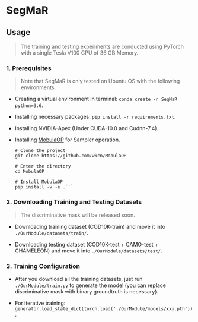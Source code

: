 # SegMaR
## Usage
> The training and testing experiments are conducted using PyTorch with a single Tesla V100 GPU of 36 GB Memory.

### 1. Prerequisites
> Note that SegMaR is only tested on Ubuntu OS with the following environments. 

- Creating a virtual environment in terminal: `conda create -n SegMaR python=3.6`.

- Installing necessary packages: `pip install -r requirements.txt`.

- Installing NVIDIA-Apex (Under CUDA-10.0 and Cudnn-7.4).

- Installing [MobulaOP](https://github.com/wkcn/mobulaop) for Sampler operation.
  ```
  # Clone the project
  git clone https://github.com/wkcn/MobulaOP
  
  # Enter the directory
  cd MobulaOP
  
  # Install MobulaOP
  pip install -v -e .```
### 2. Downloading Training and Testing Datasets
> The discriminative mask will be released soon.

- Downloading training dataset (COD10K-train) and move it into `./OurModule/datasets/train/`.

- Downloading testing dataset (COD10K-test + CAMO-test + CHAMELEON) and move it into `./OurModule/datasets/test/`.

### 3. Training Configuration
- After you download all the training datasets, just run `./OurModule/train.py` to generate the model (you can replace discriminative mask with binary groundtruth is necessary).

- For iterative training: `generator.load_state_dict(torch.load('./OurModule/models/xxx.pth'))`.
